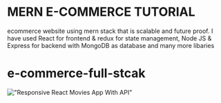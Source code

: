 # MERN E-COMMERCE TUTORIAL

ecommerce website using mern stack that is scalable and future proof. I have used React for frontend & redux for state management, Node JS & Express for backend with MongoDB as database and many more libaries
# e-commerce-full-stcak

!["Responsive React Movies App With API"](https://res.cloudinary.com/practicaldev/image/fetch/s--OG8A6uVI--/c_imagga_scale,f_auto,fl_progressive,h_420,q_auto,w_1000/https://dev-to-uploads.s3.amazonaws.com/uploads/articles/alburevw7gmp3czltyxh.png)
